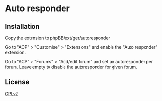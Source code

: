 # Auto responder

## Installation

Copy the extension to phpBB/ext/ger/autoresponder

Go to "ACP" > "Customise" > "Extensions" and enable the "Auto responder" extension.

Go to "ACP" > "Forums" > "Add/edit forum" and set an autoresponder per forum. Leave empty to disable the autoresponder for given forum.

## License

[GPLv2](license.txt)

